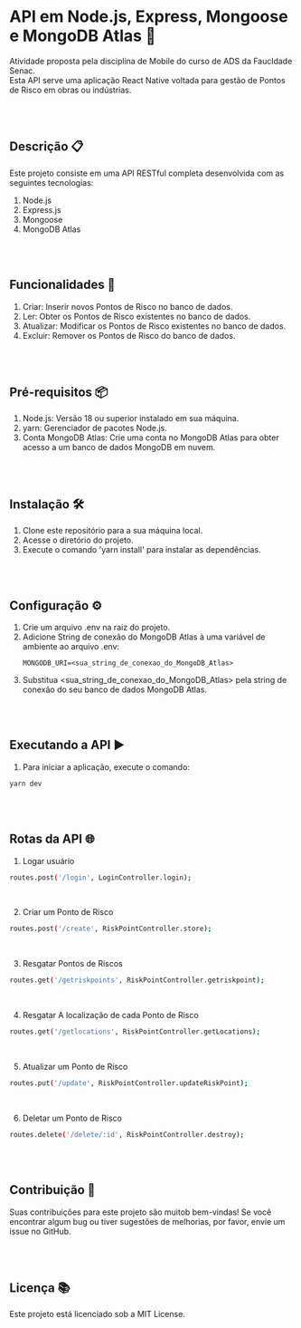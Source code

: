 # API em Node.js, Express, Mongoose e MongoDB Atlas 🚀
Atividade proposta pela disciplina de Mobile do curso de ADS da Faucldade Senac. <br>
Esta API serve uma aplicação React Native voltada para gestão de Pontos de Risco em obras ou indústrias. <br>
 
<br>
<br>

## Descrição 📋
Este projeto consiste em uma API RESTful completa desenvolvida com as seguintes tecnologias: <br>
1. Node.js <br>
2. Express.js <br>
3. Mongoose <br>
4. MongoDB Atlas <br>

<br>
<br>

## Funcionalidades 🔧
1. Criar: Inserir novos Pontos de Risco no banco de dados. <br>
2. Ler: Obter os Pontos de Risco existentes no banco de dados. <br>
3. Atualizar: Modificar os Pontos de Risco existentes no banco de dados. <br>
4. Excluir: Remover os Pontos de Risco do banco de dados. <br>

<br>
<br>

## Pré-requisitos 📦
1. Node.js: Versão 18 ou superior instalado em sua máquina. <br>
2. yarn: Gerenciador de pacotes Node.js. <br>
3. Conta MongoDB Atlas: Crie uma conta no MongoDB Atlas para obter acesso a um banco de dados MongoDB em nuvem. <br>

<br>
<br>

## Instalação 🛠️
1. Clone este repositório para a sua máquina local. <br>
2. Acesse o diretório do projeto. <br>
3. Execute o comando 'yarn install' para instalar as dependências. <br>

<br>
<br>

## Configuração ⚙️
1. Crie um arquivo .env na raiz do projeto. <br>
2. Adicione String de conexão do MongoDB Atlas à uma variável de ambiente ao arquivo .env:
   ```env
   MONGODB_URI=<sua_string_de_conexao_do_MongoDB_Atlas>
   ```
3. Substitua <sua_string_de_conexao_do_MongoDB_Atlas> pela string de conexão do seu banco de dados MongoDB Atlas.

<br>
<br>

## Executando a API ▶️
1. Para iniciar a aplicação, execute o comando:
  ```bash
  yarn dev
  ```

<br>
<br>

## Rotas da API 🌐
1. Logar usuário <br>
 ```bash
routes.post('/login', LoginController.login);
```
  
<br>

2. Criar um Ponto de Risco <br>
```bash
routes.post('/create', RiskPointController.store);
```
  
<br>

3. Resgatar Pontos de Riscos <br>
```bash
routes.get('/getriskpoints', RiskPointController.getriskpoint);
```
  
<br>

4. Resgatar A localização de cada Ponto de Risco <br>
```bash
routes.get('/getlocations', RiskPointController.getLocations);
```
  
<br>

5. Atualizar um Ponto de Risco <br>
```bash
routes.put('/update', RiskPointController.updateRiskPoint);
```
  
<br>

6. Deletar um Ponto de Risco <br>
```bash
routes.delete('/delete/:id', RiskPointController.destroy); 
```

<br>
<br>

## Contribuição 🤝
Suas contribuições para este projeto são muitob bem-vindas! Se você encontrar algum bug ou tiver sugestões de melhorias, por favor, envie um issue no GitHub.

<br>
<br>

## Licença 📚
Este projeto está licenciado sob a MIT License.


